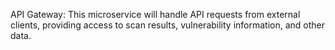 API Gateway: This microservice will handle API requests from external clients, providing access to scan results, vulnerability information, and other data.
